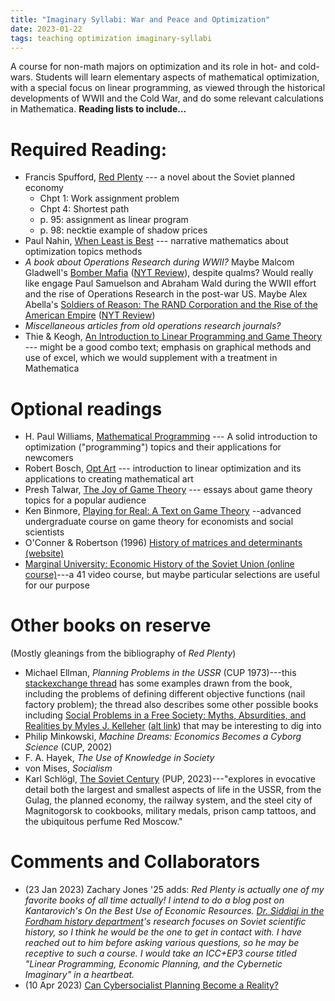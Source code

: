 ```yaml
---
title: "Imaginary Syllabi: War and Peace and Optimization"
date: 2023-01-22
tags: teaching optimization imaginary-syllabi
---
```


A course for non-math majors on optimization and its role in hot- and cold-wars.  Students will learn  elementary aspects of mathematical optimization, with a special focus on linear programming, as viewed through the historical developments of WWII and the Cold War,  and do some relevant calculations in Mathematica. **Reading lists to include...**

# Required Reading:

* Francis Spufford, [Red Plenty](https://amzn.to/3D5TT6z) --- a novel about the Soviet planned economy
    - Chpt 1: Work assignment problem
    - Chpt 4: Shortest path
    - p. 95: assignment as linear program
    - p. 98: necktie example of shadow prices
* Paul Nahin, [When Least is Best](https://amzn.to/3Wn0ctq) --- narrative mathematics about optimization topics methods
* *A book about Operations Research during WWII?*  Maybe Malcom Gladwell's [Bomber Mafia](https://amzn.to/3kwvGjt) ([NYT Review](https://www.nytimes.com/2021/04/25/books/review/the-bomber-mafia-malcolm-gladwell.html)), despite qualms? Would really like engage Paul Samuelson and Abraham Wald during the WWII effort and the rise of Operations Research in the post-war US. Maybe Alex Abella's [Soldiers of Reason: The RAND Corporation and the Rise of the American Empire](https://amzn.to/3wkcrfw) ([NYT Review](https://www.nytimes.com/2008/09/21/books/review/Heilbrunn-t.html))
* *Miscellaneous articles from old operations research journals?*
* Thie & Keogh, [An Introduction to Linear Programming and Game Theory](https://amzn.to/3DtZ8NV) --- might be a good combo text; emphasis on graphical methods and use of excel, which we would supplement with a treatment in Mathematica


# Optional readings

* H. Paul Williams, [Mathematical Programming](https://amzn.to/3kAek5m) ---  A solid introduction to optimization ("programming") topics and their applications for newcomers
* Robert Bosch, [Opt Art](https://amzn.to/3HkB4PJ) --- introduction to linear optimization and its applications to creating mathematical art
* Presh Talwar, [The Joy of Game Theory](https://amzn.to/3ZXPFrt) --- essays about game theory topics for a popular audience
* Ken Binmore, [Playing for Real: A Text on Game Theory](https://amzn.to/3iXl7Wk) --advanced undergraduate course on game theory for economists and social scientists
* O'Conner & Robertson (1996) [History of matrices and determinants (website)](https://mathshistory.st-andrews.ac.uk/HistTopics/Matrices_and_determinants/)
* [Marginal University: Economic History of the Soviet Union (online course)](https://mru.org/economic-history-soviet-union)---a 41 video course, but maybe particular selections are useful for our purpose

# Other books on reserve

(Mostly gleanings from the bibliography of *Red Plenty*)
* Michael Ellman, *Planning Problems in the USSR* (CUP 1973)---this [stackexchange thread](https://skeptics.stackexchange.com/questions/22375/did-a-soviet-nail-factory-produce-useless-nails-to-improve-metrics) has some examples drawn from the book, including the problems of defining different objective functions (nail factory problem); the thread also describes some other possible books including  [Social Problems in a Free Society: Myths, Absurdities, and Realities by Myles J. Kelleher](https://books.google.no/books?id=iex_WiCGxqwC&pg=PA60&lpg=PA60&dq=soviet+nail+factory&source=bl&ots=l2HABsGALE&sig=ACfU3U2qeQneouPEQpJbCWzUfTp1YL9YNg&hl=en&sa=X&ved=2ahUKEwjrpI3P-qTkAhXD-ioKHY83DdEQ6AEwDnoECAkQAQ#v=onepage&q=soviet%20nail%20factory&f=false) ([alt link](https://books.google.com/books?id=iex_WiCGxqwC&pg=PA60&lpg=PA60&dq=%22the%20success%20of%20a%20nail%20factory%27s%22)) that may be interesting to dig into 
* Philip Minkowski, *Machine Dreams: Economics Becomes a Cyborg Science* (CUP, 2002)
* F. A. Hayek, *The Use of Knowledge in Society* 
* von Mises, *Socialism*
* Karl Schlögl, [The Soviet Century](https://press.princeton.edu/books/hardcover/9780691183749/the-soviet-century) (PUP, 2023)---"explores in evocative detail both the largest and smallest aspects of life in the USSR, from the Gulag, the planned economy, the railway system, and the steel city of Magnitogorsk to cookbooks, military medals, prison camp tattoos, and the ubiquitous perfume Red Moscow."

# Comments and Collaborators

* (23 Jan 2023) Zachary Jones '25 adds: *Red Plenty is actually one of my favorite books of all time actually! I intend to do a blog post on Kantarovich's On the Best Use of Economic Resources. [Dr. Siddiqi in the Fordham history department](https://www.asifsiddiqi.com)'s research focuses on Soviet scientific history, so I think he would be the one to get in contact with. I have reached out to him before asking various questions, so he may be receptive to such a course. I would take an ICC+EP3 course titled "Linear Programming, Economic Planning, and the Cybernetic Imaginary" in a heartbeat.*
* (10 Apr 2023) [Can Cybersocialist Planning Become a Reality?](https://jacobin.com/2023/04/cybersocialism-economic-planning-marxism-information-theory-econophysics/)
